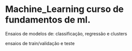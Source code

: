 # Machine_Learning curso de fundamentos de ml.
 Ensaios de modelos de:
 classificação, regressão e clusters 

ensaios de train/validação e teste